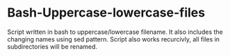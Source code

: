 # Bash-Uppercase-lowercase-files
Script written in bash to uppercase/lowercase filename. It also includes the changing names using sed pattern. Script also works recurcivly, all files in subdirectories will be renamed.
